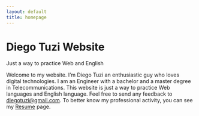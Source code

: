 ```yaml
---
layout: default
title: homepage
---
```

<div class="text-center mt-5">
    <h1>Diego Tuzi Website</h1>
    <p class="lead">Just a way to practice Web and English</p>
    <p>Welcome to my website. I’m Diego Tuzi an enthusiastic guy who loves digital technologies. I am an Engineer with a bachelor and a master degree in Telecommunications. This website is just a way to practice Web languages and English language. Feel free to send any feedback to <a href="mailto:diegotuzi@gmail.com">diegotuzi@gmail.com</a>. To better know my professional activity, you can see my <a href="resume.html">Resume</a> page.</p>
</div>